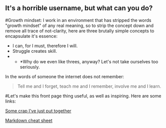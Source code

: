 ## It's a horrible username, but what can you do?

#Growth mindset:
I work in an environment that has stripped the words "growth mindset" of any real meaning, so to strip the concept down and remove all trace of not-clarity, here are three brutally simple concepts to encapsulate it's essence:

- I can, for I must, therefore I will.
- Struggle creates skill.
- * *Why do we even like threes, anyway? Let's not take ourselves too seriously.

In the words of someone the internet does not remember:
> Tell me and I forget,
teach me and I remember,
involve me and I learn.


#Let's make this front page thing useful, as well as inspiring. Here are some links:

[Some crap I've just put together](https://github.com/noahsadude)

[Markdown cheat sheet](https://help.github.com/en/articles/basic-writing-and-formatting-syntax)
